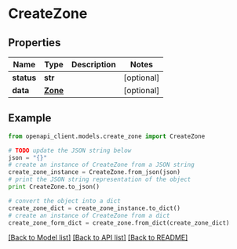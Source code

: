 # CreateZone


## Properties
Name | Type | Description | Notes
------------ | ------------- | ------------- | -------------
**status** | **str** |  | [optional] 
**data** | [**Zone**](Zone.md) |  | [optional] 

## Example

```python
from openapi_client.models.create_zone import CreateZone

# TODO update the JSON string below
json = "{}"
# create an instance of CreateZone from a JSON string
create_zone_instance = CreateZone.from_json(json)
# print the JSON string representation of the object
print CreateZone.to_json()

# convert the object into a dict
create_zone_dict = create_zone_instance.to_dict()
# create an instance of CreateZone from a dict
create_zone_form_dict = create_zone.from_dict(create_zone_dict)
```
[[Back to Model list]](../README.md#documentation-for-models) [[Back to API list]](../README.md#documentation-for-api-endpoints) [[Back to README]](../README.md)


